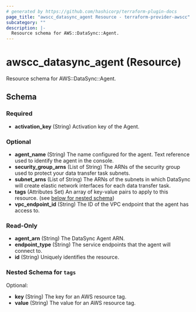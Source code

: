 ```yaml
---
# generated by https://github.com/hashicorp/terraform-plugin-docs
page_title: "awscc_datasync_agent Resource - terraform-provider-awscc"
subcategory: ""
description: |-
  Resource schema for AWS::DataSync::Agent.
---
```


# awscc_datasync_agent (Resource)

Resource schema for AWS::DataSync::Agent.



<!-- schema generated by tfplugindocs -->
## Schema

### Required

- **activation_key** (String) Activation key of the Agent.

### Optional

- **agent_name** (String) The name configured for the agent. Text reference used to identify the agent in the console.
- **security_group_arns** (List of String) The ARNs of the security group used to protect your data transfer task subnets.
- **subnet_arns** (List of String) The ARNs of the subnets in which DataSync will create elastic network interfaces for each data transfer task.
- **tags** (Attributes Set) An array of key-value pairs to apply to this resource. (see [below for nested schema](#nestedatt--tags))
- **vpc_endpoint_id** (String) The ID of the VPC endpoint that the agent has access to.

### Read-Only

- **agent_arn** (String) The DataSync Agent ARN.
- **endpoint_type** (String) The service endpoints that the agent will connect to.
- **id** (String) Uniquely identifies the resource.

<a id="nestedatt--tags"></a>
### Nested Schema for `tags`

Optional:

- **key** (String) The key for an AWS resource tag.
- **value** (String) The value for an AWS resource tag.


